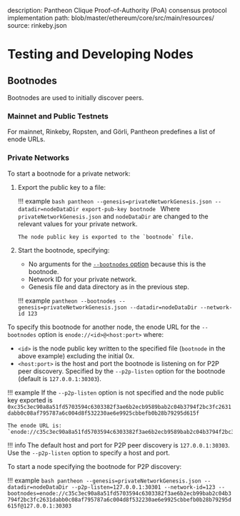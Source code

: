 description: Pantheon Clique Proof-of-Authority (PoA) consensus protocol implementation
path: blob/master/ethereum/core/src/main/resources/
source: rinkeby.json
<!--- END of page meta data -->

# Testing and Developing Nodes

## Bootnodes

Bootnodes are used to initially discover peers. 

### Mainnet and Public Testnets

For mainnet, Rinkeby, Ropsten, and Görli, Pantheon predefines a list of enode URLs.  

### Private Networks

To start a bootnode for a private network:

1.  Export the public key to a file:

    !!! example
        ```bash
        pantheon --genesis=privateNetworkGenesis.json --datadir=nodeDataDir export-pub-key bootnode
        ```
        Where `privateNetworkGenesis.json` and `nodeDataDir` are changed to the relevant values for 
        your private network. 
        
        The node public key is exported to the `bootnode` file.
    
2. Start the bootnode, specifying:

    * No arguments for the [`--bootnodes` option](../Reference/Pantheon-CLI-Syntax.md#bootnodes) because this is the bootnode. 
    * Network ID for your private network.
    * Genesis file and data directory as in the previous step. 
    
    !!! example
        ```
        pantheon --bootnodes --genesis=privateNetworkGenesis.json --datadir=nodeDataDir --network-id 123 
         ```
     
To specify this bootnode for another node, the enode URL for the `--bootnodes` option is `enode://<id>@<host:port>` where:

* `<id>` is the node public key written to the specified file (`bootnode` in the above example) excluding the initial 0x. 
* `<host:port>` is the host and port the bootnode is listening on for P2P peer discovery. Specified by the `--p2p-listen` option for the bootnode (default is `127.0.0.1:30303`).

!!! example
    If the `--p2p-listen` option is not specified and the node public key exported is `0xc35c3ec90a8a51fd5703594c6303382f3ae6b2ecb9589bab2c04b3794f2bc3fc2631dabb0c08af795787a6c004d8f532230ae6e9925cbbefb0b28b79295d615f`
    
    The enode URL is:
    `enode://c35c3ec90a8a51fd5703594c6303382f3ae6b2ecb9589bab2c04b3794f2bc3fc2631dabb0c08af795787a6c004d8f532230ae6e9925cbbefb0b28b79295d615f@127.0.0.1:30303` 

!!! info
    The default host and port for P2P peer discovery is `127.0.0.1:30303`. Use the `--p2p-listen` option to specify a host and port. 

To start a node specifying the bootnode for P2P discovery:

!!! example
    ```bash
    pantheon --genesis=privateNetworkGenesis.json --datadir=nodeDataDir --p2p-listen=127.0.0.1:30301 --network-id=123 --bootnodes=enode://c35c3ec90a8a51fd5703594c6303382f3ae6b2ecb99bab2c04b3794f2bc3fc2631dabb0c08af795787a6c004d8f532230ae6e9925cbbefb0b28b79295d615f@127.0.0.1:30303
    ``` 